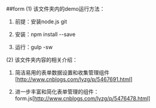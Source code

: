 ##form
(1) 该文件夹内的demo运行方法：

1. 前提：安装node.js git

2. 安装：npm install --save

3. 运行：gulp -sw

(2) 该文件夹内容的相关介绍：

1. 简洁易用的表单数据设置和收集管理组件[http://www.cnblogs.com/lyzg/p/5467691.html]

2. 进一步丰富和简化表单管理的组件：form.js[http://www.cnblogs.com/lyzg/p/5476478.html]
